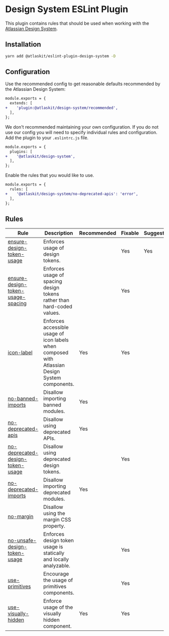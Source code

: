 # Design System ESLint Plugin

This plugin contains rules that should be used when working with the [Atlassian Design System](https://atlassian.design).

## Installation

```sh
yarn add @atlaskit/eslint-plugin-design-system -D
```

## Configuration

Use the recommended config to get reasonable defaults recommended by the Atlassian Design System:

```diff
module.exports = {
  extends: [
+    'plugin:@atlaskit/design-system/recommended',
  ],
};
```

We don't recommended maintaining your own configuration.
If you do not use our config you will need to specify individual rules and configuration.
Add the plugin to your `.eslintrc.js` file.

```diff
module.exports = {
  plugins: [
+    '@atlaskit/design-system',
  ],
};
```

Enable the rules that you would like to use.

```diff
module.exports = {
  rules: [
+    '@atlaskit/design-system/no-deprecated-apis': 'error',
  ],
};
```

## Rules

<!-- START_RULE_TABLE_CODEGEN -->
<!-- @codegenCommand yarn workspace @atlaskit/eslint-plugin-design-system codegen -->

| Rule                                                                                                    | Description                                                                                     | Recommended | Fixable | Suggestions |
| ------------------------------------------------------------------------------------------------------- | ----------------------------------------------------------------------------------------------- | ----------- | ------- | ----------- |
| <a href="./src/rules/ensure-design-token-usage/README.md">ensure-design-token-usage</a>                 | Enforces usage of design tokens.                                                                |             | Yes     | Yes         |
| <a href="./src/rules/ensure-design-token-usage-spacing/README.md">ensure-design-token-usage-spacing</a> | Enforces usage of spacing design tokens rather than hard-coded values.                          |             | Yes     |             |
| <a href="./src/rules/icon-label/README.md">icon-label</a>                                               | Enforces accessible usage of icon labels when composed with Atlassian Design System components. | Yes         | Yes     |             |
| <a href="./src/rules/no-banned-imports/README.md">no-banned-imports</a>                                 | Disallow importing banned modules.                                                              | Yes         |         |             |
| <a href="./src/rules/no-deprecated-apis/README.md">no-deprecated-apis</a>                               | Disallow using deprecated APIs.                                                                 | Yes         |         |             |
| <a href="./src/rules/no-deprecated-design-token-usage/README.md">no-deprecated-design-token-usage</a>   | Disallow using deprecated design tokens.                                                        |             | Yes     |             |
| <a href="./src/rules/no-deprecated-imports/README.md">no-deprecated-imports</a>                         | Disallow importing deprecated modules.                                                          | Yes         |         |             |
| <a href="./src/rules/no-margin/README.md">no-margin</a>                                                 | Disallow using the margin CSS property.                                                         |             |         |             |
| <a href="./src/rules/no-unsafe-design-token-usage/README.md">no-unsafe-design-token-usage</a>           | Enforces design token usage is statically and locally analyzable.                               |             | Yes     |             |
| <a href="./src/rules/use-primitives/README.md">use-primitives</a>                                       | Encourage the usage of primitives components.                                                   |             | Yes     |             |
| <a href="./src/rules/use-visually-hidden/README.md">use-visually-hidden</a>                             | Enforce usage of the visually hidden component.                                                 | Yes         | Yes     |             |

<!-- END_RULE_TABLE_CODEGEN -->
